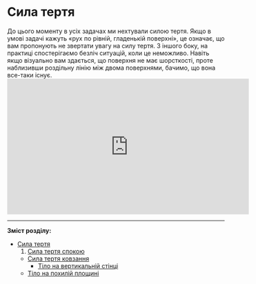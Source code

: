 # Сила тертя
<div class="space">До цього моменту в усiх задачах ми нехтували силою тертя. Якщо в умовi задачi кажуть «рух по рівній, гладенькій поверхнi», це означає, що вам пропонують не звертати увагу на силу тертя. З iншого боку, на практицi спостерігаємо безлiч ситуацiй, коли це неможливо. Навiть якщо вiзуально вам здається, що поверхня не має шорсткості, проте наблизивши роздiльну лiнiю мiж двома поверхнями, бачимо, що вона все-таки iснує.</div>

<div class="fluidMedia">
<iframe width="560" height="315" src="https://www.youtube.com/embed/Ag7xv6zh5FU" frameborder="0" allowfullscreen></iframe>
</div>
<div class="popup">
</div>

<hr>

**Зміст розділу:**
* [Сила тертя](silatertya.md)
    1. [Сила тертя спокою](sila_tertya_spokoyu.md)
    * [Сила тертя ковзання](sila_tertya_kovzannya.md)
        * [Тiло на вертикальнiй стiнцi](tilo_na_vertikalnii_stintsi.md)
    * [Тiло на похилiй площинi](tilo_na_pohilii_ploschini.md)